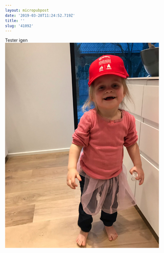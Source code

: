 ```yaml
---
layout: micropubpost
date: '2019-03-28T11:24:52.719Z'
title: ''
slug: '41092'
---
```

Tester igen ![](/assets/IMG_3709.jpeg)
